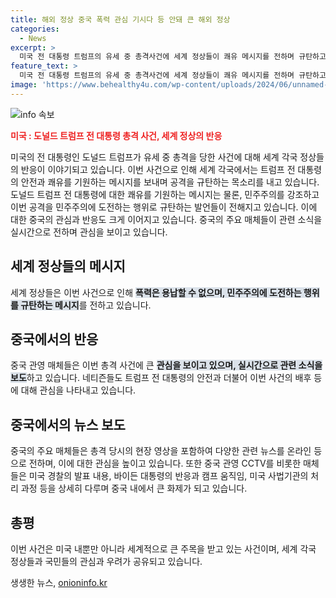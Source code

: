 ```yaml
---
title: 해외 정상 중국 폭력 관심 기시다 등 안돼 큰 해외 정상
categories:
  - News
excerpt: >
  미국 전 대통령 트럼프의 유세 중 총격사건에 세계 정상들이 쾌유 메시지를 전하며 규탄하고 있습니다. 중국 또한 큰 관심을 보이며 관련 소식을 실시간으로 전하고 있습니다. 네티즌들은 트럼프의 순발력에 대한 관측과 저격범에 대한 추측을 토론하고 있습니다. 관련 소식은 중국 내 주요 매체를 통해 활발히 보도되고 있습니다.
feature_text: >
  미국 전 대통령 트럼프의 유세 중 총격사건에 세계 정상들이 쾌유 메시지를 전하며 규탄하고 있습니다. 중국 또한 큰 관심을 보이며 관련 소식을 실시간으로 전하고 있습니다. 네티즌들은 트럼프의 순발력에 대한 관측과 저격범에 대한 추측을 토론하고 있습니다. 관련 소식은 중국 내 주요 매체를 통해 활발히 보도되고 있습니다.
image: 'https://www.behealthy4u.com/wp-content/uploads/2024/06/unnamed-file.png'
---
```


<p><img src="https://www.behealthy4u.com/wp-content/uploads/2024/06/unnamed-file.png" alt="info 속보" /></p>

<p><b><span style="color: #ee2323;">미국 : 도널드 트럼프 전 대통령 총격 사건, 세계 정상의 반응</span></b></p>

<p>미국의 전 대통령인 도널드 트럼프가 유세 중 총격을 당한 사건에 대해 세계 각국 정상들의 반응이 이야기되고 있습니다. 이번 사건으로 인해 세계 각국에서는 트럼프 전 대통령의 안전과 쾌유를 기원하는 메시지를 보내며 공격을 규탄하는 목소리를 내고 있습니다. 도널드 트럼프 전 대통령에 대한 쾌유를 기원하는 메시지는 물론, 민주주의를 강조하고 이번 공격을 민주주의에 도전하는 행위로 규탄하는 발언들이 전해지고 있습니다. 이에 대한 중국의 관심과 반응도 크게 이어지고 있습니다. 중국의 주요 매체들이 관련 소식을 실시간으로 전하며 관심을 보이고 있습니다.</p>

<h2 data-ke-size="size26">세계 정상들의 메시지</h2> 

<p>세계 정상들은 이번 사건으로 인해 <b><span style="background-color: #21538527;">폭력은 용납할 수 없으며, 민주주의에 도전하는 행위를 규탄하는 메시지</span></b>를 전하고 있습니다.</p>

<h2 data-ke-size="size26">중국에서의 반응</h2>

<p>중국 관영 매체들은 이번 총격 사건에 큰 <b><span style="background-color: #21538527;">관심을 보이고 있으며, 실시간으로 관련 소식을 보도</span></b>하고 있습니다. 네티즌들도 트럼프 전 대통령의 안전과 더불어 이번 사건의 배후 등에 대해 관심을 나타내고 있습니다. </p>

<h2 data-ke-size="size26">중국에서의 뉴스 보도</h2>

<p>중국의 주요 매체들은 총격 당시의 현장 영상을 포함하여 다양한 관련 뉴스를 온라인 등으로 전하며, 이에 대한 관심을 높이고 있습니다. 또한 중국 관영 CCTV를 비롯한 매체들은 미국 경찰의 발표 내용, 바이든 대통령의 반응과 캠프 움직임, 미국 사법기관의 처리 과정 등을 상세히 다루며 중국 내에서 큰 화제가 되고 있습니다.</p>

<p data-ke-size="size16"></p>

<h2 data-ke-size="size26">총평</h2>

<p>이번 사건은 미국 내뿐만 아니라 세계적으로 큰 주목을 받고 있는 사건이며, 세계 각국 정상들과 국민들의 관심과 우려가 공유되고 있습니다.</p>

<p data-ke-size="size16"></p>
생생한 뉴스, <a href="https://onioninfo.kr" rel="dofollow">onioninfo.kr</a>


